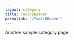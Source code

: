 ```yaml
---
layout: category
title: Tool/DBeaver
permalink: '/Tool/DBeaver'
---
```


Another sample category page.
